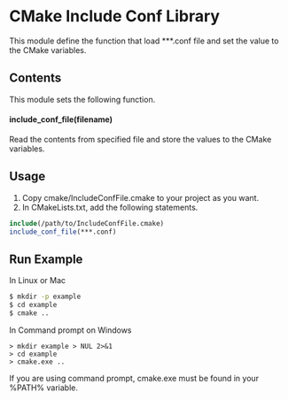 # CMake Include Conf Library

This module define the function that load ***.conf file and set the value to the CMake variables.

## Contents

This module sets the following function.

#### include_conf_file(filename)

Read the contents from specified file and store the values to the CMake variables.

## Usage

1. Copy cmake/IncludeConfFile.cmake to your project as you want.
2. In CMakeLists.txt, add the following statements.

```cmake
include(/path/to/IncludeConfFile.cmake)
include_conf_file(***.conf)
```

## Run Example

In Linux or Mac

```bash
$ mkdir -p example
$ cd example
$ cmake ..
```

In Command prompt on Windows

```
> mkdir example > NUL 2>&1
> cd example
> cmake.exe ..
```

If you are using command prompt, cmake.exe must be found in your %PATH% variable.
